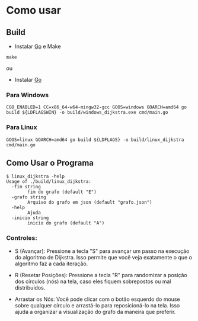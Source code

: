 # Como usar

## Build

- Instalar [Go](https://go.dev/) e Make

```console
make
```

ou

- Instalar [Go](https://go.dev/)

### Para Windows
```console
CGO_ENABLED=1 CC=x86_64-w64-mingw32-gcc GOOS=windows GOARCH=amd64 go build ${LDFLAGSWIN} -o build/windows_dijkstra.exe cmd/main.go
```

### Para Linux
```console
GOOS=linux GOARCH=amd64 go build ${LDFLAGS} -o build/linux_dijkstra cmd/main.go
```

## Como Usar o Programa

```console
$ linux_dijkstra -help
Usage of ./build/linux_dijkstra:
  -fim string
    	fim do grafo (default "E")
  -grafo string
    	Arquivo do grafo em json (default "grafo.json")
  -help
    	Ajuda
  -inicio string
    	inicio do grafo (default "A")
```

### Controles:

- S (Avançar): Pressione a tecla "S" para avançar um passo na execução do algoritmo de Dijkstra. Isso permite que você veja exatamente o que o algoritmo faz a cada iteração.

- R (Resetar Posições): Pressione a tecla "R" para randomizar a posição dos círculos (nós) na tela, caso eles fiquem sobrepostos ou mal distribuídos.

- Arrastar os Nós: Você pode clicar com o botão esquerdo do mouse sobre qualquer círculo e arrastá-lo para reposicioná-lo na tela. Isso ajuda a organizar a visualização do grafo da maneira que preferir.
